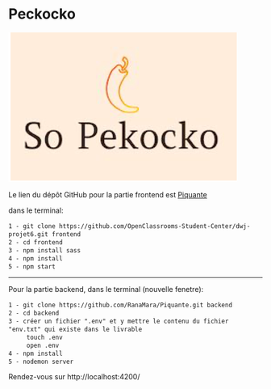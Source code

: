 # Peckocko 
![alt text](https://github.com/RanaMara/Piquante/blob/master/logo.png)

Le lien du dépôt GitHub pour la partie frontend est [Piquante](https://github.com/OpenClassrooms-Student-Center/dwj-projet6 )

dans le terminal:

    1 - git clone https://github.com/OpenClassrooms-Student-Center/dwj-projet6.git frontend
    2 - cd frontend 
    3 - npm install sass
    4 - npm install 
    5 - npm start
---

Pour la partie backend, dans le terminal (nouvelle fenetre):

    1 - git clone https://github.com/RanaMara/Piquante.git backend
    2 - cd backend 
    3 - créer un fichier ".env" et y mettre le contenu du fichier "env.txt" qui existe dans le livrable
         touch .env
         open .env
    4 - npm install
    5 - nodemon server 
  
  Rendez-vous sur http://localhost:4200/
